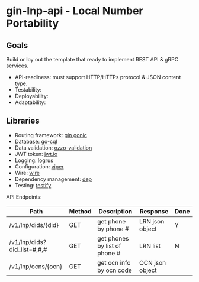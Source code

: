 # gin-lnp-api - Local Number Portability

## Goals

Build or loy out the template that ready to implement REST API & gRPC services.

* API-readiness: must support HTTP/HTTPs protocol & JSON content type.
* Testability:
* Deployability:
* Adaptability:

## Libraries

* Routing framework: [gin gonic](https://github.com/gin-gonic/gin)
* Database: [go-cql](https://github.com/gocql/gocql)
* Data validation: [ozzo-validation](https://github.com/go-ozzo/ozzo-validation)
* JWT token: [jwt.io](https://github.com/gbrlsnchs/jwt)
* Logging: [logrus](https://github.com/sirupsen/logrus)
* Configuration: [viper](https://github.com/spf13/viper)
* Wire: [wire](https://github.com/google/go-cloud/tree/master/wire)
* Dependency management: [dep](https://github.com/golang/dep)
* Testing: [testify](https://github.com/stretchr/testify)


API Endpoints:

| Path                            | Method | Description                        | Response          |Done|
|---------------------------------|--------|------------------------------------|-------------------|----|
| /v1/lnp/dids/{did}              | GET    | get phone by phone #               | LRN json object   | Y  |
| /v1/lnp/dids?did_list=#,#,#     | GET    | get phones by list of phone #      | LRN list          | N  |
| /v1/lnp/ocns/{ocn}              | GET    | get ocn info by ocn code           | OCN json object   |    |